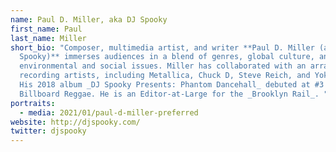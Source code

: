 ```yaml
---
name: Paul D. Miller, aka DJ Spooky
first_name: Paul
last_name: Miller
short_bio: "Composer, multimedia artist, and writer **Paul D. Miller (aka DJ
  Spooky)** immerses audiences in a blend of genres, global culture, and
  environmental and social issues. Miller has collaborated with an array of
  recording artists, including Metallica, Chuck D, Steve Reich, and Yoko Ono.
  His 2018 album _DJ Spooky Presents: Phantom Dancehall_ debuted at #3 on
  Billboard Reggae. He is an Editor-at-Large for the _Brooklyn Rail_. "
portraits:
  - media: 2021/01/paul-d-miller-preferred
website: http://djspooky.com/
twitter: djspooky
---
```

